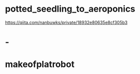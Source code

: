 # potted_seedling_to_aeroponics


https://qiita.com/nanbuwks/private/18932e80635e8cf305b3
# -
# makeofplatrobot
